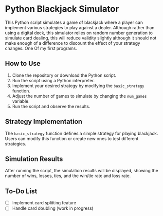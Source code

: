 # Python Blackjack Simulator

This Python script simulates a game of blackjack where a player can implement various strategies to play against a dealer. Although rather than using a digital deck, this simulator relies on random number generation to simulate card dealing, this will reduce validity slightly although it should not make enough of a difference to discount the effect of your strategy changes. One Of my first programs.

## How to Use
1. Clone the repository or download the Python script.
2. Run the script using a Python interpreter.
3. Implement your desired strategy by modifying the `basic_strategy` function.
4. Adjust the number of games to simulate by changing the `num_games` variable.
5. Run the script and observe the results.

## Strategy Implementation
The `basic_strategy` function defines a simple strategy for playing blackjack. Users can modify this function or create new ones to test different strategies.

## Simulation Results
After running the script, the simulation results will be displayed, showing the number of wins, losses, ties, and the win/tie rate and loss rate.

## To-Do List
- [ ] Implement card splitting feature
- [ ] Handle card doubling (work in progress)
